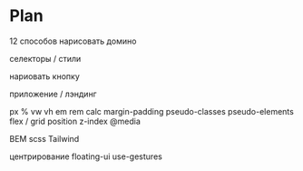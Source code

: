 # Plan

12 способов нарисовать домино

селекторы / стили

нариовать кнопку

приложение / лэндинг

px % vw vh em rem calc
margin-padding
pseudo-classes
pseudo-elements
flex / grid
position z-index
@media

BEM
scss
Tailwind

центрирование
floating-ui
use-gestures
